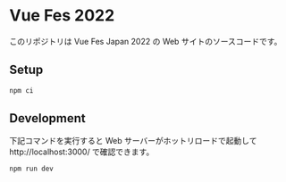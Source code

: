 # Vue Fes 2022

このリポジトリは Vue Fes Japan 2022 の Web サイトのソースコードです。

## Setup

```bash
npm ci
```

## Development

下記コマンドを実行すると Web サーバーがホットリロードで起動して http://localhost:3000/ で確認できます。

```bash
npm run dev
```
